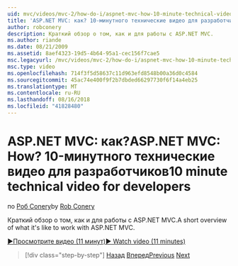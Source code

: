 ```yaml
---
uid: mvc/videos/mvc-2/how-do-i/aspnet-mvc-how-10-minute-technical-video-for-developers
title: 'ASP.NET MVC: как? 10-минутного технические видео для разработчиков | Документация Майкрософт'
author: robconery
description: Краткий обзор о том, как и для работы с ASP.NET MVC.
ms.author: riande
ms.date: 08/21/2009
ms.assetid: 8aef4323-19d5-4b64-95a1-cec156f7cae5
msc.legacyurl: /mvc/videos/mvc-2/how-do-i/aspnet-mvc-how-10-minute-technical-video-for-developers
msc.type: video
ms.openlocfilehash: 714f3f5d58637c11d963efd8548b00a36d0c4584
ms.sourcegitcommit: 45ac74e400f9f2b7dbded66297730f6f14a4eb25
ms.translationtype: MT
ms.contentlocale: ru-RU
ms.lasthandoff: 08/16/2018
ms.locfileid: "41828480"
---
```

<a name="aspnet-mvc-how-10-minute-technical-video-for-developers"></a><span data-ttu-id="dd040-104">ASP.NET MVC: как?</span><span class="sxs-lookup"><span data-stu-id="dd040-104">ASP.NET MVC: How?</span></span> <span data-ttu-id="dd040-105">10-минутного технические видео для разработчиков</span><span class="sxs-lookup"><span data-stu-id="dd040-105">10 minute technical video for developers</span></span>
====================
<span data-ttu-id="dd040-106">по [Роб Conery](https://github.com/robconery)</span><span class="sxs-lookup"><span data-stu-id="dd040-106">by [Rob Conery](https://github.com/robconery)</span></span>

<span data-ttu-id="dd040-107">Краткий обзор о том, как и для работы с ASP.NET MVC.</span><span class="sxs-lookup"><span data-stu-id="dd040-107">A short overview of what it's like to work with ASP.NET MVC.</span></span>

[<span data-ttu-id="dd040-108">&#9654;Просмотрите видео (11 минут)</span><span class="sxs-lookup"><span data-stu-id="dd040-108">&#9654; Watch video (11 minutes)</span></span>](https://channel9.msdn.com/Blogs/ASP-NET-Site-Videos/aspnet-mvc-how-10-minute-technical-video-for-developers)

> [!div class="step-by-step"]
> <span data-ttu-id="dd040-109">[Назад](why-aspnet-mvc-3-minute-overview-video-for-decision-makers.md)
> [Вперед](how-do-i-return-json-formatted-data-for-an-ajax-call-in-an-aspnet-mvc-web-application.md)</span><span class="sxs-lookup"><span data-stu-id="dd040-109">[Previous](why-aspnet-mvc-3-minute-overview-video-for-decision-makers.md)
[Next](how-do-i-return-json-formatted-data-for-an-ajax-call-in-an-aspnet-mvc-web-application.md)</span></span>
